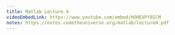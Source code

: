 ```yaml
---
title: Matlab Lecture 4
videoEmbedLink: https://www.youtube.com/embed/HOHEVPf8ICM
notes: https://notes.codetheuniverse.org/matlab/lecture4.pdf
---
```

